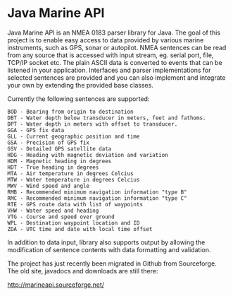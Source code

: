 Java Marine API
===============

Java Marine API is an NMEA 0183 parser library for Java. The goal of this project is to enable easy access to data provided by various marine instruments, such as GPS, sonar or autopilot. NMEA sentences can be read from any source that is accessed with input stream, eg. serial port, file, TCP/IP socket etc. The plain ASCII data is converted to events that can be listened in your application. Interfaces and parser implementations for selected sentences are provided and you can also implement and integrate your own by extending the provided base classes.

Currently the following sentences are supported:

    BOD - Bearing from origin to destination
    DBT - Water depth below transducer in meters, feet and fathoms.
    DPT - Water depth in meters with offset to transducer.
    GGA - GPS fix data
    GLL - Current geographic position and time
    GSA - Precision of GPS fix
    GSV - Detailed GPS satellite data
    HDG - Heading with magnetic deviation and variation
    HDM - Magnetic heading in degrees
    HDT - True heading in degrees
    MTA - Air temperature in degrees Celcius
    MTW - Water temperature in degrees Celcius
    MWV - Wind speed and angle
    RMB - Recommended minimum navigation information "type B"
    RMC - Recommended minimum navigation information "type C"
    RTE - GPS route data with list of waypoints
    VHW - Water speed and heading
    VTG - Course and speed over ground
    WPL - Destination waypoint location and ID
    ZDA - UTC time and date with local time offset

In addition to data input, library also supports output by allowing the modification of sentence contents with data formatting and validation.

The project has just recently been migrated in Github from Sourceforge. The old site, javadocs and downloads are still there:

http://marineapi.sourceforge.net/

